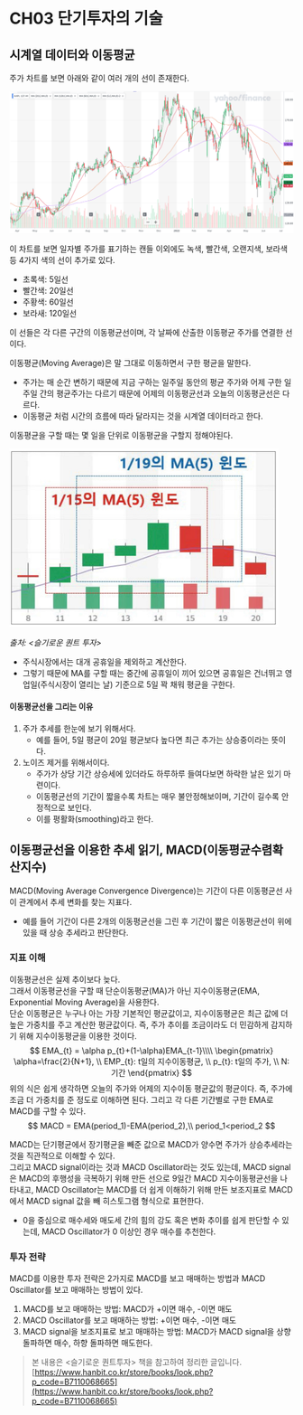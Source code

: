 # CH03 단기투자의 기술

## 시계열 데이터와 이동평균

주가 차트를 보면 아래와 같이 여러 개의 선이 존재한다.

![APPL_shortcut](/assets/images/posts/Finance/quant_macd/APPL_chart.png)

이 차트를 보면 일자별 주가를 표기하는 캔들 이외에도 녹색, 빨간색, 오랜지색, 보라색 등 4가지 색의 선이 추가로 있다.
- 초록색: 5일선
- 빨간색: 20일선
- 주황색: 60일선
- 보라새: 120일선

이 선들은 각 다른 구간의 이동평균선이며, 각 날짜에 산출한 이동평균 주가를 연결한 선이다. 

이동평균(Moving Average)은 말 그대로 이동하면서 구한 평균을 말한다.
- 주가는 매 순간 변하기 때문에 지금 구하는 일주일 동안의 평균 주가와 어제 구한 일주일 간의 평균주가는 다르기 때문에 어제의 이동평균선과 오늘의 이동평균선은 다르다.
- 이동평균 처럼 시간의 흐름에 따라 달라지는 것을 시계열 데이터라고 한다.

이동평균을 구할 때는 몇 일을 단위로 이동평균을 구할지 정해야된다.



![MA_window](/assets/images/posts/Finance/quant_macd/MA_window.png)

*출처: <슬기로운 퀀트 투자>*

- 주식시장에서는 대개 공휴일을 제외하고 계산한다. 
- 그렇기 때문에 MA를 구할 때는 중간에 공휴일이 끼어 있으면 공휴일은 건너뛰고 영업일(주식시장이 열리는 날) 기준으로 5일 꽉 채워 평균을 구한다.


#### 이동평균선을 그리는 이유
1. 주가 추세를 한눈에 보기 위해서다.
    - 예를 들어, 5일 평균이 20일 평균보다 높다면 최근 추가는 상승중이라는 뜻이다.  
2. 노이즈 제거를 위해서이다.
    - 주가가 상당 기간 상승세에 있더라도 하루하루 들여다보면 하락한 날은 있기 마련이다.
    - 이동평균선의 기간이 짧을수록 차트는 매우 불안정해보이며, 기간이 길수록 안정적으로 보인다.
    - 이를 평활화(smoothing)라고 한다.

## 이동평균선을 이용한 추세 읽기, MACD(이동평균수렴확산지수)
MACD(Moving Average Convergence Divergence)는 기간이 다른 이동평균선 사이 관계에서 추세 변화를 찾는 지표다. 
- 예를 들어 기간이 다른 2개의 이동평균선을 그린 후 기간이 짧은 이동평균선이 위에 있을 때 상승 추세라고 판단한다.
### 지표 이해
이동평균선은 실제 추이보다 늦다.<br>
그래서 이동평균선을 구할 때 단순이동평균(MA)가 아닌 지수이동평균(EMA, Exponential Moving Average)을 사용한다. <br>
단순 이동평균은 누구나 아는 가장 기본적인 평균값이고, 지수이동평균은 최근 값에 더 높은 가중치를 주고 계산한 평균값이다. 즉, 주가 추이를 조금이라도 더 민감하게 감지하기 위해 지수이동평균을 이용한 것이다.
$$
EMA_{t} = \alpha p_{t}+(1-\alpha)EMA_{t-1}\\\\
\begin{pmatrix}
\alpha=\frac{2}{N+1}, \\
EMP_{t}: t일의 지수이동평균, \\
p_{t}: t일의 주가, \\
N: 기간
\end{pmatrix}
$$
위의 식은 쉽게 생각하면 오늘의 주가와 어제의 지수이동 평균값의 평균이다. 즉, 주가에 조금 더 가중치를 준 정도로 이해하면 된다. 
그리고 각 다른 기간별로 구한 EMA로 MACD를 구할 수 있다.
$$
MACD = EMA(period_1)-EMA(period_2),\\ period_1<period_2
$$

MACD는 단기평균에서 장기평균을 빼준 값으로 MACD가 양수면 주가가 상승추세라는 것을 직관적으로 이해할 수 있다.<br>
그리고 MACD signal이라는 것과 MACD Oscillator라는 것도 있는데, MACD signal은 MACD의 후행성을 극복하기 위해 만든 선으로 9일간 MACD 지수이동평균선을 나타내고, MACD Oscillator는 MACD를 더 쉽게 이해하기 위해 만든 보조지표로 MACD에서 MACD signal 값을 빼 히스토그램 형식으로 표현한다.
- 0을 중심으로 매수세와 매도세 간의 힘의 강도 혹은 변화 추이를 쉽게 판단할 수 있는데, MACD Oscillator가 0 이상인 경우 매수를 추천한다.


### 투자 전략
MACD를 이용한 투자 전략은 2가지로 MACD를 보고 매매하는 방법과 MACD Oscillator를 보고 매매하는 방법이 있다.
1. MACD를 보고 매매하는 방법: MACD가 +이면 매수, -이면 매도
2. MACD Oscillator를 보고 매매하는 방법: +이면 매수, -이면 매도
3. MACD signal을 보조지표로 보고 매매하는 방법: MACD가 MACD signal을 상향 돌파하면 매수, 하향 돌파하면 매도한다.


> 본 내용은 <슬기로운 퀀트투자> 책을 참고하여 정리한 글입니다. <br>
[https://www.hanbit.co.kr/store/books/look.php?p_code=B7110068665](https://www.hanbit.co.kr/store/books/look.php?p_code=B7110068665)
> 